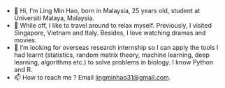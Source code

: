 - 👋  Hi, I’m Ling Min Hao, born in Malaysia, 25 years old, student at Universiti Malaya, Malaysia. 
- 👋  While off, I like to travel around to relax myself. Previously, I visited Singapore, Vietnam and Italy. Besides, I love watching dramas and movies. 
- 💞️  I’m looking for overseas research internship so I can apply the tools I had learnt (statistics, random matrix theory, machine learning, deep learning, algorithms etc.) to solve problems in biology. I know Python and R. 
- 📫  How to reach me ? Email lingminhao31@gmail.com. 

<!---
lingminhao/lingminhao is a ✨ special ✨ repository because its `README.md` (this file) appears on your GitHub profile.
You can click the Preview link to take a look at your changes.
--->

